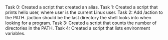 Task 0: Created a script that created an alias.
Task 1: Created a script that prints hello user, where user is the current Linux user.
Task 2: Add /action to the PATH. /action should be the last directory the shell looks into when looking for a program.
Task 3: Created a script that counts the number of directories in the PATH.
Task 4: Created a script that lists environment variables.
